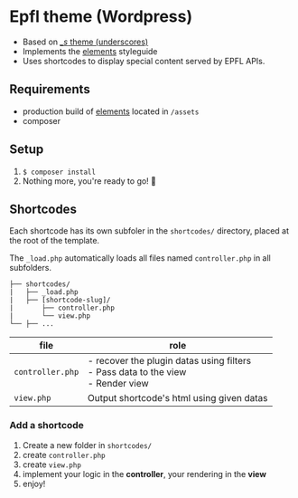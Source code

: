 
Epfl theme (Wordpress)
===
 * Based on [*_s* theme (underscores)](https://underscores.me/)
 * Implements the [elements](https://github.com/epfl-idevelop/elements) styleguide
 * Uses shortcodes to display special content served by EPFL APIs.

## Requirements
  * production build of [elements](https://github.com/epfl-idevelop/elements) located in `/assets`
  * composer

## Setup
  1. `$ composer install`
  2. Nothing more, you're ready to go! 🚀

## Shortcodes
Each shortcode has its own subfoler in the `shortcodes/` directory, placed at the root of the template.

The `_load.php` automatically loads all files named `controller.php` in all subfolders.

  ```
  ├── shortcodes/
  |   ├── _load.php
  |   ├── [shortcode-slug]/
  |       ├── controller.php
  |       └── view.php
  └── ├── ...
```
file|role
--|--
`controller.php`| - recover the plugin datas using filters<br/>- Pass data to the view<br>- Render view
`view.php`|Output shortcode's html using given datas

### Add a shortcode
1. Create a new folder in  `shortcodes/`
2. create `controller.php`
3. create `view.php`
4. implement your logic in the **controller**, your rendering in the **view**
5. enjoy!